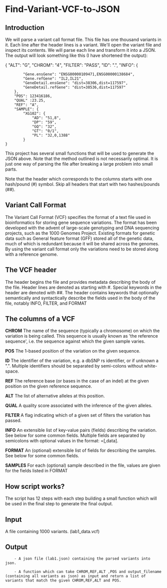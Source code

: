 # Find-Variant-VCF-to-JSON
## Introduction

We will parse a variant call format file. This file has one thousand variants in it. Each line after the header lines is a variant. We'll open the variant file and inspect its contents. We will parse each line and transform it into a JSON. The output will look something like this (I have shortened the output):

{
        "ALT": "G",
        "CHROM": "4",
        "FILTER": "PASS",
        "ID": ".",
        "INFO": {

            "Gene.ensGene": "ENSG00000109471,ENSG00000138684",
            "Gene.refGene": "IL2,IL21",
            "GeneDetail.ensGene": "dist=38306,dist=117597",
            "GeneDetail.refGene": "dist=38536,dist=117597"
        },
        "POS": 123416186,
        "QUAL" :23.25,
        "REF": "A",
        "SAMPLE": {
            "XG102": {
                "AD": "51,8",
                "DP": "59",
                "GQ": "32",
                "GT": "0/1",
                "PL": "32,0,1388"
            }
    }
This project has several small functions that will be used to generate the JSON above. Note that the method outlined is not necessarily optimal. It is just one way of parsing the file after breaking a large problem into small parts.

Note that the header which corresponds to the columns starts with one hash/pound (#) symbol. Skip all headers that start with two hashes/pounds (##).

## Variant Call Format
The Variant Call Format (VCF) specifies the format of a text file used in bioinformatics for storing gene sequence variations. The format has been developed with the advent of large-scale genotyping and DNA sequencing projects, such as the 1000 Genomes Project. Existing formats for genetic data such as General feature format (GFF) stored all of the genetic data, much of which is redundant because it will be shared across the genomes. By using the variant call format only the variations need to be stored along with a reference genome.

## The VCF header
The header begins the file and provides metadata describing the body of the file. Header lines are denoted as starting with #. Special keywords in the header are denoted with ##.
The header contains keywords that optionally semantically and syntactically describe the fields used in the body of the file, notably INFO, FILTER, and FORMAT

## The columns of a VCF

 **CHROM**	The name of the sequence (typically a chromosome) on which the variation is being called. This sequence is usually known as 'the reference sequence', i.e. the sequence against which the given sample varies.
 
**POS**	The 1-based position of the variation on the given sequence.

**ID**	The identifier of the variation, e.g. a dbSNP rs identifier, or if unknown a ".". Multiple identifiers should be separated by semi-colons without white-space.

**REF**	The reference base (or bases in the case of an indel) at the given position on the given reference sequence.

**ALT**	The list of alternative alleles at this position.

**QUAL**	A quality score associated with the inference of the given alleles.

**FILTER**	A flag indicating which of a given set of filters the variation has passed.

**INFO**	An extensible list of key-value pairs (fields) describing the variation. See below for some common fields. Multiple fields are separated by semicolons with optional values in the format: <key>=<data>[,data].
        
**FORMAT**	An (optional) extensible list of fields for describing the samples. See below for some common fields.

**SAMPLES**	For each (optional) sample described in the file, values are given for the fields listed in FORMAT

## How script works?
The script has 12 steps with each step building a small function which will be used in the final step to generate the final output.

## Input
A file containing 1000 variants. (lab1_data.vcf)

## Output
        - A json file (lab1.json) containing the parsed variants into json.

        - A function which can take CHROM,REF,ALT ,POS and output_filename (containing all variants as json) as input and return a list of variants that match the given CHROM,REF,ALT and POS.

